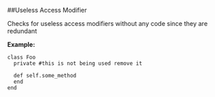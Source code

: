 ##Useless Access Modifier

Checks for useless access modifiers without any code since they are redundant

**Example:**

```
class Foo
  private #this is not being used remove it

  def self.some_method
  end
end
```
